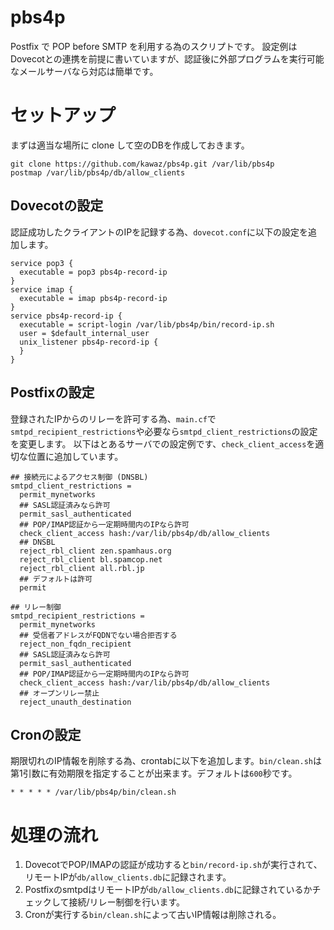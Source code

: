 pbs4p
=====

Postfix で POP before SMTP を利用する為のスクリプトです。
設定例はDovecotとの連携を前提に書いていますが、認証後に外部プログラムを実行可能なメールサーバなら対応は簡単です。

# セットアップ

まずは適当な場所に clone して空のDBを作成しておきます。

    git clone https://github.com/kawaz/pbs4p.git /var/lib/pbs4p
    postmap /var/lib/pbs4p/db/allow_clients

## Dovecotの設定
認証成功したクライアントのIPを記録する為、`dovecot.conf`に以下の設定を追加します。

    service pop3 {
      executable = pop3 pbs4p-record-ip
    }
    service imap {
      executable = imap pbs4p-record-ip
    }
    service pbs4p-record-ip {
      executable = script-login /var/lib/pbs4p/bin/record-ip.sh
      user = $default_internal_user
      unix_listener pbs4p-record-ip {
      }
    }

## Postfixの設定
登録されたIPからのリレーを許可する為、`main.cf`で`smtpd_recipient_restrictions`や必要なら`smtpd_client_restrictions`の設定を変更します。
以下はとあるサーバでの設定例です、`check_client_access`を適切な位置に追加しています。

    ## 接続元によるアクセス制御 (DNSBL)
    smtpd_client_restrictions =
      permit_mynetworks
      ## SASL認証済みなら許可
      permit_sasl_authenticated
      ## POP/IMAP認証から一定期時間内のIPなら許可
      check_client_access hash:/var/lib/pbs4p/db/allow_clients
      ## DNSBL
      reject_rbl_client zen.spamhaus.org
      reject_rbl_client bl.spamcop.net
      reject_rbl_client all.rbl.jp
      ## デフォルトは許可
      permit

    ## リレー制御
    smtpd_recipient_restrictions =
      permit_mynetworks
      ## 受信者アドレスがFQDNでない場合拒否する
      reject_non_fqdn_recipient
      ## SASL認証済みなら許可
      permit_sasl_authenticated
      ## POP/IMAP認証から一定期時間内のIPなら許可
      check_client_access hash:/var/lib/pbs4p/db/allow_clients
      ## オープンリレー禁止
      reject_unauth_destination

## Cronの設定
期限切れのIP情報を削除する為、crontabに以下を追加します。`bin/clean.sh`は第1引数に有効期限を指定することが出来ます。デフォルトは`600`秒です。

    * * * * * /var/lib/pbs4p/bin/clean.sh


# 処理の流れ
1.  DovecotでPOP/IMAPの認証が成功すると`bin/record-ip.sh`が実行されて、リモートIPが`db/allow_clients.db`に記録されます。
2.  PostfixのsmtpdはリモートIPが`db/allow_clients.db`に記録されているかチェックして接続/リレー制御を行います。
3.  Cronが実行する`bin/clean.sh`によって古いIP情報は削除される。

